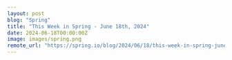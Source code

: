 ```yaml
---
layout: post
blog: "Spring"
title: "This Week in Spring - June 18th, 2024"
date: 2024-06-18T00:00:00Z
image: images/spring.png
remote_url: "https://spring.io/blog/2024/06/18/this-week-in-spring-june-18th-2024"
---
```

